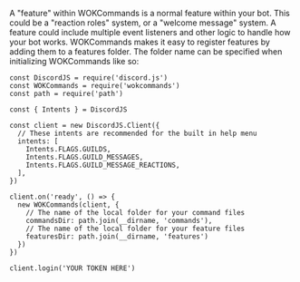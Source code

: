 A "feature" within WOKCommands is a normal feature within your bot. This could be a "reaction roles" system, or a "welcome message" system. A feature could include multiple event listeners and other logic to handle how your bot works. WOKCommands makes it easy to register features by adding them to a features folder. The folder name can be specified when initializing WOKCommands like so:
```
const DiscordJS = require('discord.js')
const WOKCommands = require('wokcommands')
const path = require('path')

const { Intents } = DiscordJS

const client = new DiscordJS.Client({
  // These intents are recommended for the built in help menu
  intents: [
    Intents.FLAGS.GUILDS,
    Intents.FLAGS.GUILD_MESSAGES,
    Intents.FLAGS.GUILD_MESSAGE_REACTIONS,
  ],
})

client.on('ready', () => {
  new WOKCommands(client, {
    // The name of the local folder for your command files
    commandsDir: path.join(__dirname, 'commands'),
    // The name of the local folder for your feature files
    featuresDir: path.join(__dirname, 'features')
  })
})

client.login('YOUR TOKEN HERE')
```